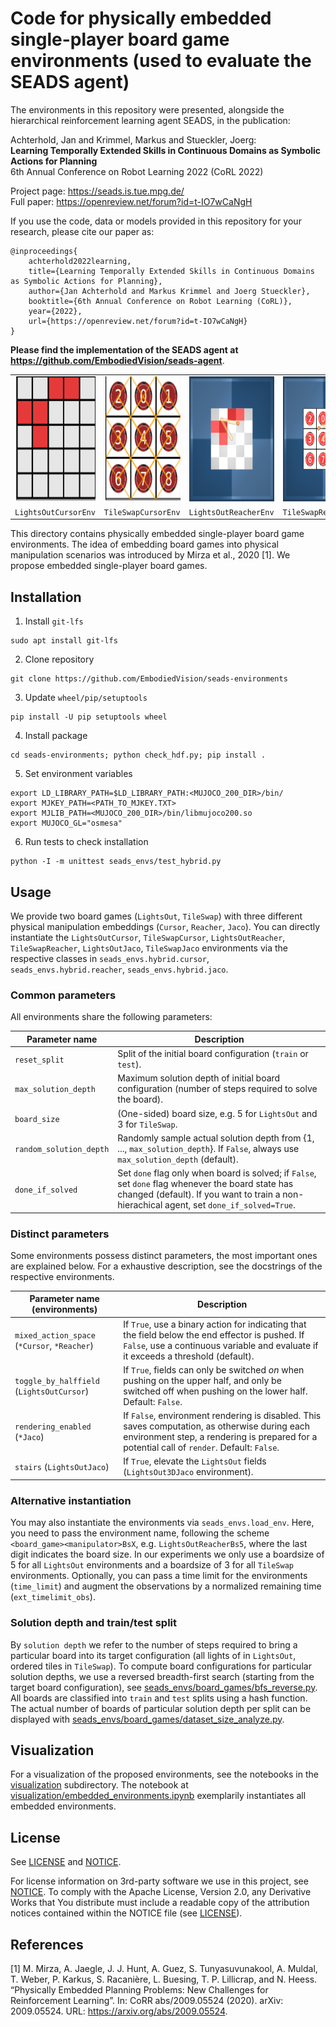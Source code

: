 # Code for physically embedded single-player board game environments (used to evaluate the SEADS agent)

The environments in this repository were presented, alongside the hierarchical reinforcement learning agent SEADS,
in the publication:

Achterhold, Jan and Krimmel, Markus and Stueckler, Joerg: \
**Learning Temporally Extended Skills in Continuous Domains as Symbolic Actions for Planning**\
6th Annual Conference on Robot Learning 2022 (CoRL 2022)

Project page: https://seads.is.tue.mpg.de/ \
Full paper: https://openreview.net/forum?id=t-IO7wCaNgH

If you use the code, data or models provided in this repository for your research, please cite our paper as:
```
@inproceedings{
    achterhold2022learning,
    title={Learning Temporally Extended Skills in Continuous Domains as Symbolic Actions for Planning},
    author={Jan Achterhold and Markus Krimmel and Joerg Stueckler},
    booktitle={6th Annual Conference on Robot Learning (CoRL)},
    year={2022},
    url={https://openreview.net/forum?id=t-IO7wCaNgH}
}
```

**Please find the implementation of the SEADS agent at https://github.com/EmbodiedVision/seads-agent**.


| | | | | | |
| --- | --- | --- | --- | --- | --- |
| <img src="visualization/embedded_environments/lightsout_board.png" width="200" height="200" /> | <img src="visualization/embedded_environments/tileswap_board.png" width="200" height="200" /> | <img src="visualization/embedded_environments/lightsout_reacher.png" width="200" height="200" /> | <img src="visualization/embedded_environments/tileswap_reacher.png" width="200" height="200" /> | <img src="visualization/embedded_environments/lightsout_jaco.png" width="200" height="200" /> | <img src="visualization/embedded_environments/tileswap_jaco.png" width="200" height="200" /> | <img src="visualization/embedded_environments/lightsout_board.png" width="200" height="200" /> |
| `LightsOutCursorEnv` | `TileSwapCursorEnv` | `LightsOutReacherEnv` | `TileSwapReacherEnv` | `LightsOutJacoEnv` | `TileSwapJacoEnv` |

This directory contains physically embedded single-player board game environments.
The idea of embedding board games into physical manipulation scenarios was introduced
by Mirza et al., 2020 [1]. We propose embedded single-player board games.


## Installation
1) Install `git-lfs`
```
sudo apt install git-lfs
```

2) Clone repository
```
git clone https://github.com/EmbodiedVision/seads-environments
```

3) Update `wheel/pip/setuptools`
```
pip install -U pip setuptools wheel
```

4) Install package
```
cd seads-environments; python check_hdf.py; pip install .
```

5) Set environment variables
```
export LD_LIBRARY_PATH=$LD_LIBRARY_PATH:<MUJOCO_200_DIR>/bin/
export MJKEY_PATH=<PATH_TO_MJKEY.TXT>
export MJLIB_PATH=<MUJOCO_200_DIR>/bin/libmujoco200.so
export MUJOCO_GL="osmesa"
```

6) Run tests to check installation
```
python -I -m unittest seads_envs/test_hybrid.py
```

## Usage
We provide two board games (`LightsOut`, `TileSwap`) with three different physical
manipulation embeddings (`Cursor`, `Reacher`, `Jaco`).
You can directly instantiate the `LightsOutCursor`, `TileSwapCursor`,
`LightsOutReacher`, `TileSwapReacher`, `LightsOutJaco`, `TileSwapJaco`
environments via the respective classes in `seads_envs.hybrid.cursor`, `seads_envs.hybrid.reacher`, `seads_envs.hybrid.jaco`.

### Common parameters
All environments share the following parameters:

| Parameter name | Description |
|---|---|
|`reset_split` | Split of the initial board configuration (`train` or `test`). |
|`max_solution_depth` | Maximum solution depth of initial board configuration (number of steps required to solve the board). |
| `board_size` | (One-sided) board size, e.g. 5 for `LightsOut` and 3 for `TileSwap`. |
| `random_solution_depth` | Randomly sample actual solution depth from {1, ..., `max_solution_depth`}. If `False`, always use `max_solution_depth` (default).|
| `done_if_solved` | Set `done` flag only when board is solved; if `False`, set `done` flag whenever the board state has changed (default). If you want to train a non-hierachical agent, set `done_if_solved=True`.|

### Distinct parameters
Some environments possess distinct parameters, the most important ones
are explained below. For a exhaustive description, see the docstrings
of the respective environments.

| Parameter name (environments)| Description |
|---|---|
|`mixed_action_space` (`*Cursor`, `*Reacher`) | If `True`, use a binary action for indicating that the field below the end effector is pushed. If `False`, use a continuous variable and evaluate if it exceeds a threshold (default). |
| `toggle_by_halffield` (`LightsOutCursor`) | If `True`, fields can only be switched *on* when pushing on the upper half, and only be switched off when pushing on the lower half. Default: `False`. |
| `rendering_enabled` (`*Jaco`) | If `False`, environment rendering is disabled. This saves computation, as otherwise during each environment step, a rendering is prepared for a potential call of `render`. Default: `False`. |
| `stairs` (`LightsOutJaco`) | If `True`, elevate the `LightsOut` fields (`LightsOut3DJaco` environment). |

### Alternative instantiation
You may also instantiate the environments via `seads_envs.load_env`. Here, you
need to pass the environment name, following the scheme `<board_game><manipulator>BsX`, e.g.
`LightsOutReacherBs5`, where the last digit indicates the board size. In our
experiments we only use a boardsize of 5 for all `LightsOut` environments
and a boardsize of 3 for all `TileSwap` environments. Optionally,
you can pass a time limit for the environments (`time_limit`) and
augment the observations by a normalized remaining time (`ext_timelimit_obs`).

### Solution depth and train/test split

By `solution depth` we refer to  the number of steps
required to bring a particular board into its target configuration (all lights of in `LightsOut`,
ordered tiles in `TileSwap`). To compute board configurations for particular solution depths,
we use a reversed breadth-first search (starting from the target board configuration), see
[seads_envs/board_games/bfs_reverse.py](seads_envs/board_games/bfs_reverse.py).
All boards are classified into `train` and `test` splits using a hash function.
The actual number of boards of particular solution depth per split can be displayed with
[seads_envs/board_games/dataset_size_analyze.py](seads_envs/board_games/dataset_size_analyze.py).


## Visualization
For a visualization of the proposed environments, see the notebooks in the
[visualization](visualization) subdirectory. The notebook
at [visualization/embedded_environments.ipynb](visualization/embedded_environments.ipynb)
exemplarily instantiates all embedded environments.


## License
See [LICENSE](LICENSE) and [NOTICE](NOTICE).

For license information on 3rd-party software we use in this project, see [NOTICE](NOTICE).
To comply with the Apache License, Version 2.0, any Derivative Works that You distribute must include a readable copy of the attribution notices contained within the NOTICE file (see [LICENSE](LICENSE)).

## References
[1] M. Mirza, A. Jaegle, J. J. Hunt, A. Guez, S. Tunyasuvunakool, A. Muldal, T. Weber, P. Karkus,
S. Racanière, L. Buesing, T. P. Lillicrap, and N. Heess. “Physically Embedded Planning
Problems: New Challenges for Reinforcement Learning”. In: CoRR abs/2009.05524 (2020).
arXiv: 2009.05524. URL: https://arxiv.org/abs/2009.05524.
